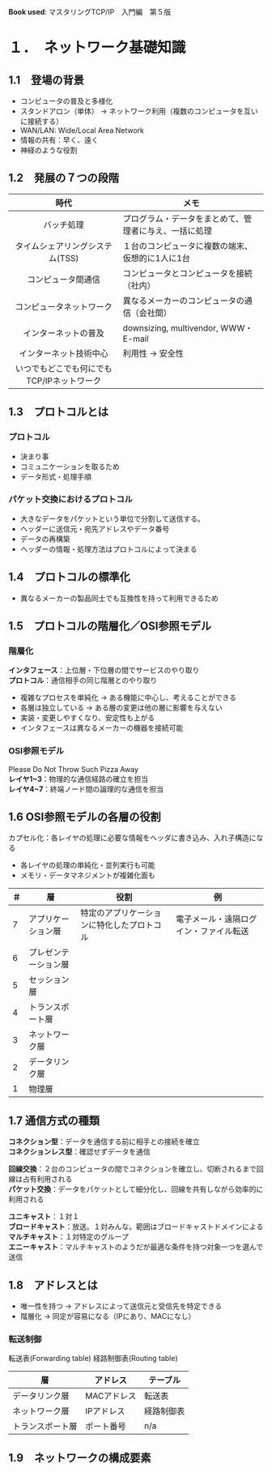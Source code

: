 **Book used**: マスタリングTCP/IP　入門編　第５版

# １．　ネットワーク基礎知識
## 1.1　登場の背景
- コンピュータの普及と多様化
- スタンドアロン（単体） -> ネットワーク利用（複数のコンピュータを互いに接続する）
- WAN/LAN: Wide/Local Area Network
- 情報の共有：早く、遠く
- 神経のような役割

## 1.2　発展の７つの段階
時代 | メモ
:---: | ---
バッチ処理 | プログラム・データをまとめて、管理者に与え、一括に処理
タイムシェアリングシステム(TSS) | １台のコンピュータに複数の端末、仮想的に1人に1台
コンピュータ間通信 | コンピュータとコンピュータを接続（社内）
コンピュータネットワーク | 異なるメーカーのコンピュータの通信（会社間）
インターネットの普及 | downsizing, multivendor, WWW・E-mail
インターネット技術中心 | 利用性 -> 安全性
いつでもどこでも何にでもTCP/IPネットワーク | 


## 1.3　プロトコルとは
### プロトコル
- 決まり事
- コミュニケーションを取るため
- データ形式・処理手順
    
### パケット交換におけるプロトコル
- 大きなデータをパケットという単位で分割して送信する。
- ヘッダーに送信元・宛先アドレスやデータ番号</li>
- データの再構築</li>
- ヘッダーの情報・処理方法はプロトコルによって決まる

## 1.4　プロトコルの標準化
- 異なるメーカーの製品同士でも互換性を持って利用できるため

## 1.5　プロトコルの階層化／OSI参照モデル
### 階層化
**インタフェース**：上位層・下位層の間でサービスのやり取り<br>
**プロトコル**：通信相手の同じ階層とのやり取り
- 複雑なプロセスを単純化 -> ある機能に中心し、考えることができる
- 各層は独立している -> ある層の変更は他の層に影響を与えない
- 実装・変更しやすくなり、安定性も上がる
- インタフェースは異なるメーカーの機器を接続可能

### OSI参照モデル
Please Do Not Throw Such Pizza Away<br>
**レイヤ1~3**：物理的な通信経路の確立を担当<br>
**レイヤ4~7**：終端ノード間の論理的な通信を担当

## 1.6 OSI参照モデルの各層の役割
カプセル化：各レイヤの処理に必要な情報をヘッダに書き込み、入れ子構造になる
- 各レイヤの処理の単純化・並列実行も可能
- メモリ・データマネジメントが複雑化面も

＃ | 層 | 役割 | 例
--- | --- | --- | ---
7 | アプリケーション層 | 特定のアプリケーションに特化したプロトコル | 電子メール・遠隔ログイン・ファイル転送
6 | プレゼンテーション層 |  |  
5 | セッション層 |  |  
4 | トランスポート層 |  |  
3 | ネットワーク層 |  |  
2 | データリンク層 |  | 
1 | 物理層 |  | 

## 1.7 通信方式の種類
**コネクション型**：データを通信する前に相手との接続を確立<br>
**コネクションレス型**：確認せずデータを通信

**回線交換**：２台のコンピュータの間でコネクションを確立し、切断されるまで回線は占有利用される<br>
**パケット交換**：データをパケットとして細分化し、回線を共有しながら効率的に利用される

**ユニキャスト**：１対１<br>
**ブロードキャスト**：放送。１対みんな。範囲はブロードキャストドメインによる<br>
**マルチキャスト**：１対特定のグループ<br>
**エニーキャスト**：マルチキャストのようだが最適な条件を持つ対象一つを選んで送信

## 1.8　アドレスとは
- 唯一性を持つ -> アドレスによって送信元と受信先を特定できる
- 階層化 -> 同定が容易になる（IPにあり、MACになし）

### 転送制御
転送表(Forwarding table)
経路制御表(Routing table)

層 | アドレス | テーブル
--- | --- | ---
データリンク層 | MACアドレス | 転送表
ネットワーク層 | IPアドレス | 経路制御表
トランスポート層 | ポート番号 | n/a

## 1.9　ネットワークの構成要素
